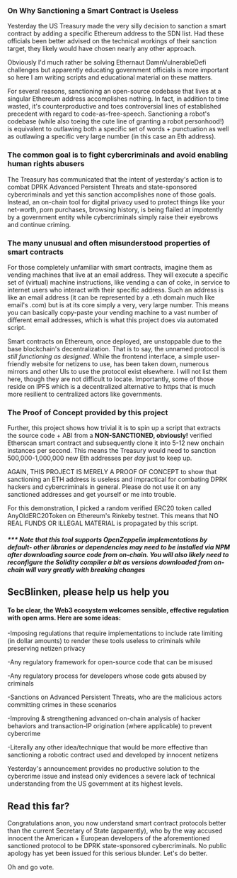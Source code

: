 ### On Why Sanctioning a Smart Contract is Useless

Yesterday the US Treasury made the very silly decision to sanction a smart contract by adding a specific Ethereum address to the SDN list. Had these officials been better advised on the technical workings of their sanction target, they likely would have chosen nearly any other approach.

Obviously I'd much rather be solving Ethernaut DamnVulnerableDefi challenges but apparently educating government officials is more important so here I am writing scripts and educational material on these matters.

For several reasons, sanctioning an open-source codebase that lives at a singular Ethereum address accomplishes nothing. In fact, in addition to time wasted, it's counterproductive and toes controversial lines of established precedent with regard to code-as-free-speech. Sanctioning a robot's codebase (while also toeing the cute line of granting a robot personhood!) is equivalent to outlawing both a specific set of words + punctuation as well as outlawing a specific very large number (in this case an Eth address).

### The common goal is to fight cybercriminals and avoid enabling human rights abusers

The Treasury has communicated that the intent of yesterday's action is to combat DPRK Advanced Persistent Threats and state-sponsored cybercriminals and yet this sanction accomplishes none of those goals. Instead, an on-chain tool for digital privacy used to protect things like your net-worth, porn purchases, browsing history, is being flailed at impotently by a government entity while cybercriminals simply raise their eyebrows and continue criming.

### The many unusual and often misunderstood properties of smart contracts

For those completely unfamiliar with smart contracts, imagine them as vending machines that live at an email address. They will execute a specific set of (virtual) machine instructions, like vending a can of coke, in service to internet users who interact with their specific address. Such an address is like an email address (it can be represented by a .eth domain much like email's .com) but is at its core simply a very, very large number. This means you can basically copy-paste your vending machine to a vast number of different email addresses, which is what this project does via automated script.

Smart contracts on Ethereum, once deployed, are unstoppable due to the base blockchain's decentralization. That is to say, the unnamed protocol is _still_ _functioning_ _as_ _designed_. While the frontend interface, a simple user-friendly website for netizens to use, has been taken down, numerous mirrors and other UIs to use the protocol exist elsewhere. I will not list them here, though they are not difficult to locate. Importantly, some of those reside on IPFS which is a decentralized alternative to https that is much more resilient to centralized actors like governments.

### The Proof of Concept provided by this project

Further, this project shows how trivial it is to spin up a script that extracts the source code + ABI from a **NON-SANCTIONED, obviously!** verified Etherscan smart contract and subsequently clone it into 5-12 new onchain instances per second. This means the Treasury would need to sanction 500,000-1,000,000 new Eth addresses per _day_ just to keep up.

AGAIN, THIS PROJECT IS MERELY A PROOF OF CONCEPT to show that sanctioning an ETH address is useless and impractical for combating DPRK hackers and cybercriminals in general. Please do not use it on any sanctioned addresses and get yourself or me into trouble.

For this demonstration, I picked a random verified ERC20 token called AnyOldERC20Token on Ethereum's Rinkeby testnet. This means that NO REAL FUNDS OR ILLEGAL MATERIAL is propagated by this script. 

##### ***  Note that this tool supports OpenZeppelin implementations by default- other libraries or dependencies may need to be installed via NPM after downloading source code from on-chain.  You will also likely need to reconfigure the Solidity compiler a bit as versions downloaded from on-chain will vary greatly with breaking changes


## SecBlinken, please help us help you
#### To be clear, the Web3 ecosystem welcomes sensible, effective regulation with open arms. Here are some ideas:

-Imposing regulations that require implementations to include rate limiting (in dollar amounts) to render these tools useless to criminals while preserving netizen privacy

-Any regulatory framework for open-source code that can be misused 

-Any regulatory process for developers whose code gets abused by criminals

-Sanctions on Advanced Persistent Threats, who are the malicious actors committing crimes in these scenarios

-Improving & strengthening advanced on-chain analysis of hacker behaviors and transaction-IP origination (where applicable) to prevent cybercrime

-Literally any other idea/technique that would be more effective than sanctioning a robotic contract used and developed by innocent netizens

Yesterday's announcement provides no productive solution to the cybercrime issue and instead only evidences a severe lack of technical understanding from the US government at its highest levels. 

## Read this far? 
Congratulations anon, you now understand smart contract protocols better than the current Secretary of State (apparently), who by the way accused innocent the American + European developers of the aforementioned sanctioned protocol to be DPRK state-sponsored cybercriminals. No public apology has yet been issued for this serious blunder. Let's do better.

Oh and go vote.